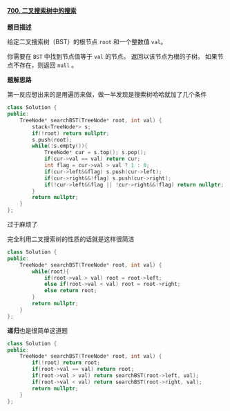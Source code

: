 #### [700. 二叉搜索树中的搜索](https://leetcode.cn/problems/search-in-a-binary-search-tree/)

**题目描述**

给定二叉搜索树（BST）的根节点 `root` 和一个整数值 `val`。

你需要在 `BST` 中找到节点值等于 `val` 的节点。 返回以该节点为根的子树。 如果节点不存在，则返回 `null` 。

**题解思路**

第一反应想出来的是用遍历来做，做一半发现是搜索树哈哈就加了几个条件

```c++
class Solution {
public:
    TreeNode* searchBST(TreeNode* root, int val) {
        stack<TreeNode*> s;
        if(!root) return nullptr;
        s.push(root);
        while(!s.empty()){
            TreeNode* cur = s.top(); s.pop();
            if(cur->val == val) return cur;
            int flag = cur->val > val ? 1 : 0;
            if(cur->left&&flag) s.push(cur->left);
            if(cur->right&&!flag) s.push(cur->right);
            if(!cur->left&&flag || !cur->right&&!flag) return nullptr;
        }
        return nullptr;
    }
};
```

过于麻烦了

完全利用二叉搜索树的性质的话就是这样很简洁

```c++
class Solution {
public:
    TreeNode* searchBST(TreeNode* root, int val) {
        while(root){
            if(root->val > val) root = root->left;
            else if(root->val < val) root = root->right;
            else return root; 
        }
        return nullptr;
    }
};
```

**递归**也是很简单这道题

```c++
class Solution {
public:
    TreeNode* searchBST(TreeNode* root, int val) {
        if(!root) return root;
        if(root->val == val) return root;
        if(root->val > val) return searchBST(root->left, val);
        if(root->val < val) return searchBST(root->right, val);
        return nullptr;
    }
};
```

